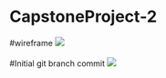 # CapstoneProject-2
#wireframe
<img src ="https://github.com/user-attachments/assets/71a4061a-3939-44c8-9773-4a89b4d16e07">
<br>
<br>
#Initial git branch commit
<img src ="https://github.com/user-attachments/assets/e82f9e68-6e56-4a73-89a6-3785b197c604">

